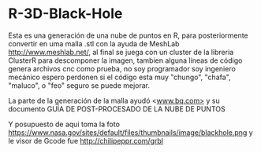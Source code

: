 # R-3D-Black-Hole
Esta es una generación de una nube de puntos en R, para posteriormente convertir en uma malla .stl con la ayuda de MeshLab <http://www.meshlab.net/>, al final se juega con un cluster de la libreria ClusterR para descomponer la imagen, tambien alguna líneas de código genera archivos cnc como prueba, no soy programador soy ingeniero mecánico espero perdonen si el código esta muy "chungo", "chafa", "maluco", o "feo" seguro se puede mejorar.

La parte de la generación de la malla ayudó <www.bq.com> y su documento GUÍA DE POST-PROCESADO DE LA
NUBE DE PUNTOS

Y posupuesto de aqui toma la foto <https://www.nasa.gov/sites/default/files/thumbnails/image/blackhole.png> y le visor de Gcode fue <http://chilipeppr.com/grbl>
